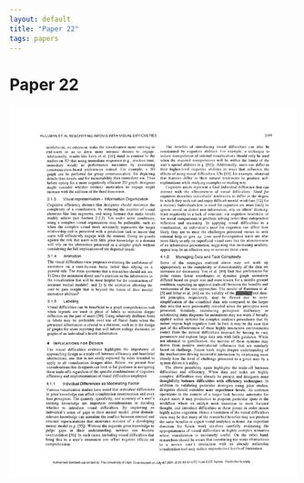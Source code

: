 ```yaml
---
layout: default
title: "Paper 22"
tags: papers
---
```


# Paper 22

<img src="/assets/scans/22.png" alt="Page with chartjunk removed" width="800"/>
